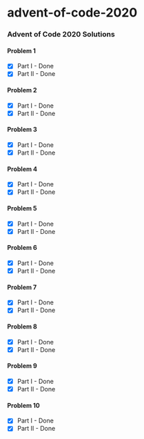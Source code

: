 # advent-of-code-2020

### Advent of Code 2020 Solutions


#### Problem 1
- [x] Part I - Done
- [x] Part II - Done

#### Problem 2
- [x] Part I - Done
- [x] Part II - Done

#### Problem 3
- [x] Part I - Done
- [x] Part II - Done

#### Problem 4
- [x] Part I - Done
- [x] Part II - Done

#### Problem 5
- [x] Part I - Done
- [x] Part II - Done

#### Problem 6
- [x] Part I - Done
- [x] Part II - Done

#### Problem 7
- [x] Part I - Done
- [x] Part II - Done

#### Problem 8
- [x] Part I - Done
- [x] Part II - Done

#### Problem 9
- [x] Part I - Done
- [x] Part II - Done

#### Problem 10
- [x] Part I - Done
- [x] Part II - Done
